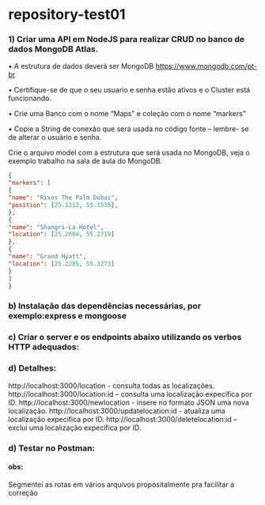 # repository-test01

### **1)** Criar uma API em NodeJS para realizar CRUD no banco de dados MongoDB Atlas.
   • A estrutura de dados deverá ser MongoDB https://www.mongodb.com/pt-br
  
 • Certifique-se de que o seu usuario e senha estão ativos e o Cluster
   está funcionando.
   
• Crie uma Banco com o nome “Maps” e coleção com o nome
   “markers”
  
 • Copie a String de conexão que será usada no código fonte – lembre-
   se de alterar o usuário e senha.

Crie o arquivo model com a estrutura que será usada no MongoDB, veja o exemplo
trabalho na sala de aula do MongoDB.

```json
{
"markers": [
{
"name": "Rixos The Palm Dubai",
"position": [25.1212, 55.1535],
},
{
"name": "Shangri-La Hotel",
"location": [25.2084, 55.2719]
},
{
"name": "Grand Hyatt",
"location": [25.2285, 55.3273]
}
]
}
```

### b) Instalação das dependências necessárias, por exemplo:express e mongoose

### c) Criar o server e os endpoints abaixo utilizando os verbos HTTP adequados:

### d) Detalhes:

http://localhost:3000/location - consulta todas as localizações.
http://localhost:3000/location:id – consulta uma localização
expecífica por ID.
http://localhost:3000/newlocation - insere no formato JSON uma
nova localização.
http://localhost:3000/updatelocation:id - atualiza uma localização
expecífica por ID.
http://localhost:3000/deletelocation:id – exclui uma localização
expecífica por ID.

### d) Testar no Postman:

#### obs: 
Segmentei as rotas em vários arquivos propositalmente pra facilitar a correção